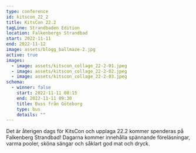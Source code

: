 ```yaml
---
type: conference
id: kitscon_22_2
title: KitsCon 22.2
tagLine: Strandbaden Edition
location: Falkenbergs Strandbad
start: 2022-11-11
end: 2022-11-12
image: assets/blogg_ballmaze-2.jpg
active: true
images:
  - image: assets/kitscon_collage_22-2-01.jpeg
  - image: assets/kitscon_collage_22-2-02.jpeg
  - image: assets/kitscon_collage_22-2-03.jpeg
schema:
  - winner: false
    start: 2022-11-11 08:15
    end: 2022-11-11 09:30
    title: Buss från Göteborg
    type: bus
    details: ""
---
```

Det är återigen dags för KitsCon och upplaga 22.2 kommer spenderas på Falkenberg Strandbad! Dagarna kommer innehålla spännande föreläsningar, varma pooler, sköna sängar och såklart god mat och dryck.